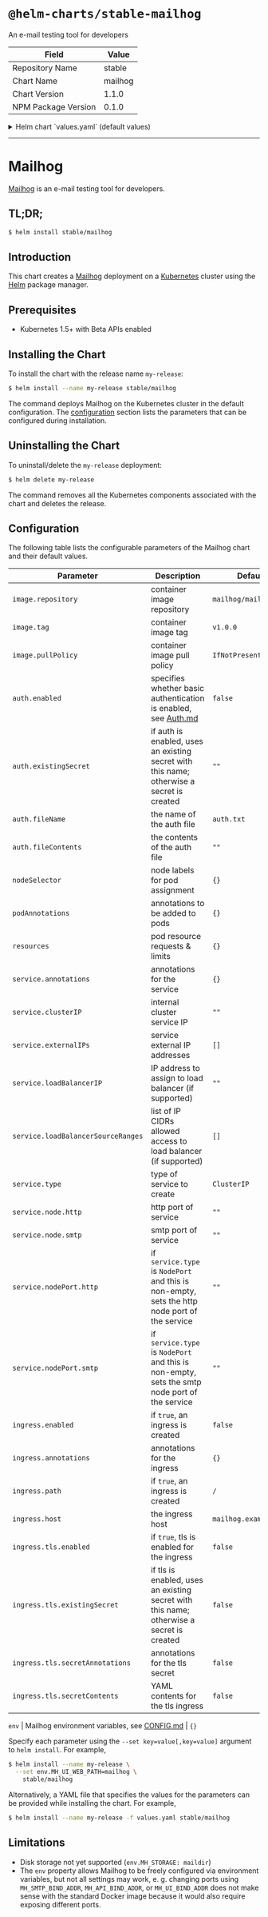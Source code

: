# `@helm-charts/stable-mailhog`

An e-mail testing tool for developers

| Field               | Value   |
| ------------------- | ------- |
| Repository Name     | stable  |
| Chart Name          | mailhog |
| Chart Version       | 1.1.0   |
| NPM Package Version | 0.1.0   |

<details>

<summary>Helm chart `values.yaml` (default values)</summary>

```yaml
image:
  repository: mailhog/mailhog
  tag: v1.0.0
  pullPolicy: IfNotPresent
service:
  annotations: {}
  clusterIP: ''
  externalIPs: []
  loadBalancerIP: ''
  loadBalancerSourceRanges: []
  type: ClusterIP
  port:
    http: 8025
    smtp: 1025
  nodePort:
    http: ''
    smtp: ''
ingress:
  enabled: false
  annotations: {}
  path: /
  host: mailhog.example.com
  tls:
    enabled: false
    existingSecret: false
    secretContents: {}
    secretAnnotations: {}
auth:
  enabled: false
  existingSecret: ''
  fileName: auth.txt
  fileContents: ''
podAnnotations: {}
resources: {}
env: {}
```

</details>

---

# Mailhog

[Mailhog](http://iankent.uk/project/mailhog/) is an e-mail testing tool for developers.

## TL;DR;

```bash
$ helm install stable/mailhog
```

## Introduction

This chart creates a [Mailhog](http://iankent.uk/project/mailhog/) deployment on a [Kubernetes](http://kubernetes.io)
cluster using the [Helm](https://helm.sh) package manager.

## Prerequisites

- Kubernetes 1.5+ with Beta APIs enabled

## Installing the Chart

To install the chart with the release name `my-release`:

```bash
$ helm install --name my-release stable/mailhog
```

The command deploys Mailhog on the Kubernetes cluster in the default configuration. The [configuration](#configuration)
section lists the parameters that can be configured during installation.

## Uninstalling the Chart

To uninstall/delete the `my-release` deployment:

```bash
$ helm delete my-release
```

The command removes all the Kubernetes components associated with the chart and deletes the release.

## Configuration

The following table lists the configurable parameters of the Mailhog chart and their default values.

| Parameter                          | Description                                                                                                                   | Default               |
| ---------------------------------- | ----------------------------------------------------------------------------------------------------------------------------- | --------------------- |
| `image.repository`                 | container image repository                                                                                                    | `mailhog/mailhog`     |
| `image.tag`                        | container image tag                                                                                                           | `v1.0.0`              |
| `image.pullPolicy`                 | container image pull policy                                                                                                   | `IfNotPresent`        |
| `auth.enabled`                     | specifies whether basic authentication is enabled, see [Auth.md](https://github.com/mailhog/MailHog/blob/master/docs/Auth.md) | `false`               |
| `auth.existingSecret`              | if auth is enabled, uses an existing secret with this name; otherwise a secret is created                                     | `""`                  |
| `auth.fileName`                    | the name of the auth file                                                                                                     | `auth.txt`            |
| `auth.fileContents`                | the contents of the auth file                                                                                                 | `""`                  |
| `nodeSelector`                     | node labels for pod assignment                                                                                                | `{}`                  |
| `podAnnotations`                   | annotations to be added to pods                                                                                               | `{}`                  |
| `resources`                        | pod resource requests & limits                                                                                                | `{}`                  |
| `service.annotations`              | annotations for the service                                                                                                   | `{}`                  |
| `service.clusterIP`                | internal cluster service IP                                                                                                   | `""`                  |
| `service.externalIPs`              | service external IP addresses                                                                                                 | `[]`                  |
| `service.loadBalancerIP`           | IP address to assign to load balancer (if supported)                                                                          | `""`                  |
| `service.loadBalancerSourceRanges` | list of IP CIDRs allowed access to load balancer (if supported)                                                               | `[]`                  |
| `service.type`                     | type of service to create                                                                                                     | `ClusterIP`           |
| `service.node.http`                | http port of service                                                                                                          | `""`                  |
| `service.node.smtp`                | smtp port of service                                                                                                          | `""`                  |
| `service.nodePort.http`            | if `service.type` is `NodePort` and this is non-empty, sets the http node port of the service                                 | `""`                  |
| `service.nodePort.smtp`            | if `service.type` is `NodePort` and this is non-empty, sets the smtp node port of the service                                 | `""`                  |
| `ingress.enabled`                  | if `true`, an ingress is created                                                                                              | `false`               |
| `ingress.annotations`              | annotations for the ingress                                                                                                   | `{}`                  |
| `ingress.path`                     | if `true`, an ingress is created                                                                                              | `/`                   |
| `ingress.host`                     | the ingress host                                                                                                              | `mailhog.example.com` |
| `ingress.tls.enabled`              | if `true`, tls is enabled for the ingress                                                                                     | `false`               |
| `ingress.tls.existingSecret`       | if tls is enabled, uses an existing secret with this name; otherwise a secret is created                                      | `false`               |
| `ingress.tls.secretAnnotations`    | annotations for the tls secret                                                                                                | `false`               |
| `ingress.tls.secretContents`       | YAML contents for the tls ingress                                                                                             | `false`               |

`env` | Mailhog environment variables, see [CONFIG.md](https://github.com/mailhog/MailHog/blob/master/docs/CONFIG.md) | `{}`

Specify each parameter using the `--set key=value[,key=value]` argument to `helm install`. For example,

```bash
$ helm install --name my-release \
  --set env.MH_UI_WEB_PATH=mailhog \
    stable/mailhog
```

Alternatively, a YAML file that specifies the values for the parameters can be provided while installing the chart. For example,

```bash
$ helm install --name my-release -f values.yaml stable/mailhog
```

## Limitations

- Disk storage not yet supported (`env.MH_STORAGE: maildir`)
- The `env` property allows Mailhog to be freely configured via environment variables, but not all settings may work,
  e. g. changing ports using `MH_SMTP_BIND_ADDR`, `MH_API_BIND_ADDR`, or `MH_UI_BIND_ADDR` does not make sense with the
  standard Docker image because it would also require exposing different ports.
